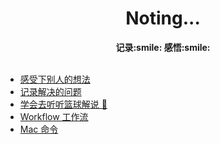 <h1 align="center">Noting...</h1>


<div align="center">
  <strong>记录:smile: 感悟:smile:</strong>
</div>
<br />

* [感受下别人的想法](https://github.com/monkindey/blog/issues/12)
* [记录解决的问题](https://github.com/monkindey/blog/issues/9)
* [学会去听听篮球解说 🏀](https://github.com/monkindey/blog/issues/7)
* [Workflow 工作流](https://github.com/monkindey/blog/issues/3)
* [Mac 命令](https://github.com/monkindey/blog/issues/5)
